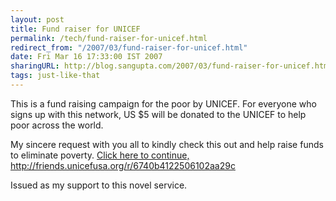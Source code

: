 ```yaml
---
layout: post
title: Fund raiser for UNICEF
permalink: /tech/fund-raiser-for-unicef.html
redirect_from: "/2007/03/fund-raiser-for-unicef.html"
date: Fri Mar 16 17:33:00 IST 2007
sharingURL: http://blog.sangupta.com/2007/03/fund-raiser-for-unicef.html
tags: just-like-that
---
```


This is a fund raising campaign for the poor by UNICEF. For everyone who signs 
up with this network, US $5 will be donated to the UNICEF to help poor across the world.

<!-- break here -->

My sincere request with you all to kindly check this out and help raise funds to eliminate poverty.
<a href="http://friends.unicefusa.org/r/6740b4122506102aa29c">Click here to continue, 
http://friends.unicefusa.org/r/6740b4122506102aa29c</a>

Issued as my support to this novel service.

